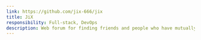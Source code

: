 ```yaml
---
link: https://github.com/jix-666/jix
title: JiX
responsibility: Full-stack, DevOps
description: Web forum for finding friends and people who have mutually-interested events.
---
```

